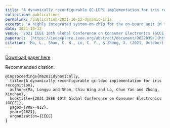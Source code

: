 ```yaml
---
title: "A dynamically reconfigurable QC-LDPC implementation for iris recognition"
collection: publications
permalink: /publication/2021-10-12-dynamic-iris
excerpt: 'A highly integrated system-on-chip for the on-board unit in the electronic toll collection system is presented.'
date: 2021-10-12
venue: '2021 IEEE 10th Global Conference on Consumer Electronics (GCCE)'
paperurl: '[https://ieeexplore.ieee.org/abstract/document/9622039/](https://ieeexplore.ieee.org/abstract/document/9622068/)'
citation: 'Ma, L., Sham, C. W., Lo, C. Y., & Zhong, X. (2021, October). A dynamically reconfigurable qc-ldpc implementation for iris recognition. In 2021 IEEE 10th Global Conference on Consumer Electronics (GCCE) (pp. 808-812). IEEE.'
---
```


[Download paper here](https://ieeexplore.ieee.org/abstract/document/9622068/)

Recommended citation: 
```
@inproceedings{ma2021dynamically,
  title={A dynamically reconfigurable qc-ldpc implementation for iris recognition},
  author={Ma, Longyu and Sham, Chiu Wing and Lo, Chun Yan and Zhong, Xinchao},
  booktitle={2021 IEEE 10th Global Conference on Consumer Electronics (GCCE)},
  pages={808--812},
  year={2021},
  organization={IEEE}
}
```
